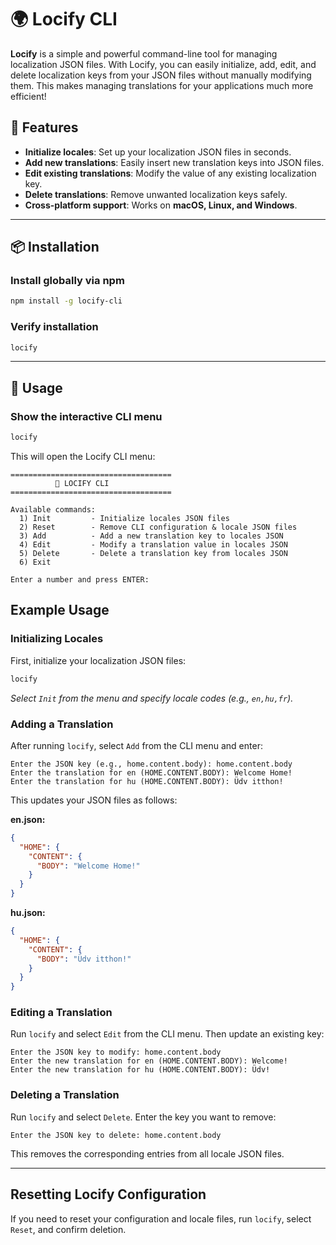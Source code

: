 # 🌍 Locify CLI

**Locify** is a simple and powerful command-line tool for managing localization JSON files. With Locify, you can easily initialize, add, edit, and delete localization keys from your JSON files without manually modifying them. This makes managing translations for your applications much more efficient!

## 🚀 Features

- **Initialize locales**: Set up your localization JSON files in seconds.
- **Add new translations**: Easily insert new translation keys into JSON files.
- **Edit existing translations**: Modify the value of any existing localization key.
- **Delete translations**: Remove unwanted localization keys safely.
- **Cross-platform support**: Works on **macOS, Linux, and Windows**.

---

## 📦 Installation

### Install globally via npm

```sh
npm install -g locify-cli
```

### Verify installation

```sh
locify
```

---

## 🎯 Usage

### Show the interactive CLI menu

```sh
locify
```

This will open the Locify CLI menu:

```
====================================
          🚀 LOCIFY CLI
====================================

Available commands:
  1) Init         - Initialize locales JSON files
  2) Reset        - Remove CLI configuration & locale JSON files
  3) Add          - Add a new translation key to locales JSON
  4) Edit         - Modify a translation value in locales JSON
  5) Delete       - Delete a translation key from locales JSON
  6) Exit

Enter a number and press ENTER:
```

## Example Usage

### Initializing Locales

First, initialize your localization JSON files:

```sh
locify
```

_Select `Init` from the menu and specify locale codes (e.g., `en,hu,fr`)._

### Adding a Translation

After running `locify`, select `Add` from the CLI menu and enter:

```
Enter the JSON key (e.g., home.content.body): home.content.body
Enter the translation for en (HOME.CONTENT.BODY): Welcome Home!
Enter the translation for hu (HOME.CONTENT.BODY): Üdv itthon!
```

This updates your JSON files as follows:

**en.json:**

```json
{
  "HOME": {
    "CONTENT": {
      "BODY": "Welcome Home!"
    }
  }
}
```

**hu.json:**

```json
{
  "HOME": {
    "CONTENT": {
      "BODY": "Üdv itthon!"
    }
  }
}
```

### Editing a Translation

Run `locify` and select `Edit` from the CLI menu. Then update an existing key:

```
Enter the JSON key to modify: home.content.body
Enter the new translation for en (HOME.CONTENT.BODY): Welcome!
Enter the new translation for hu (HOME.CONTENT.BODY): Üdv!
```

### Deleting a Translation

Run `locify` and select `Delete`. Enter the key you want to remove:

```
Enter the JSON key to delete: home.content.body
```

This removes the corresponding entries from all locale JSON files.

---

## Resetting Locify Configuration

If you need to reset your configuration and locale files, run `locify`, select `Reset`, and confirm deletion.
